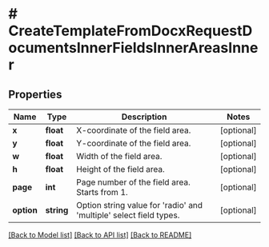 # # CreateTemplateFromDocxRequestDocumentsInnerFieldsInnerAreasInner

## Properties

Name | Type | Description | Notes
------------ | ------------- | ------------- | -------------
**x** | **float** | X-coordinate of the field area. | [optional]
**y** | **float** | Y-coordinate of the field area. | [optional]
**w** | **float** | Width of the field area. | [optional]
**h** | **float** | Height of the field area. | [optional]
**page** | **int** | Page number of the field area. Starts from 1. | [optional]
**option** | **string** | Option string value for &#39;radio&#39; and &#39;multiple&#39; select field types. | [optional]

[[Back to Model list]](../../README.md#models) [[Back to API list]](../../README.md#endpoints) [[Back to README]](../../README.md)
